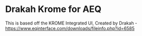 # Drakah Krome for AEQ

This is based off the KROME Integrated UI, Created by Drakah  - https://www.eqinterface.com/downloads/fileinfo.php?id=6585
